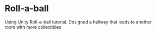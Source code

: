 # Roll-a-ball
Using Unity Roll-a-ball tutorial. Designed a hallway that leads to another room with more collectibles
